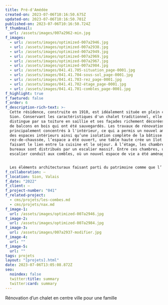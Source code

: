 ```yaml
---
title: Pré-d'Amédée
created-on: 2023-07-06T10:16:50.675Z
updated-on: 2023-07-06T10:16:50.701Z
published-on: 2023-07-06T10:16:50.724Z
f_thumbnail:
  url: /assets/images/007a2962-min.jpg
f_images:
  - url: /assets/images/optimized-007a2946.jpg
  - url: /assets/images/optimized-007a2938.jpg
  - url: /assets/images/optimized-007a2949.jpg
  - url: /assets/images/optimized-007a2969.jpg
  - url: /assets/images/optimized-007a2967.jpg
  - url: /assets/images/optimized-007a2984.jpg
  - url: /assets/images/041.41.705-situation_page-0001.jpg
  - url: /assets/images/041.41.704-sous-sol_page-0001.jpg
  - url: /assets/images/041.41.703-rez_page-0001.jpg
  - url: /assets/images/041.41.702-étage_page-0001.jpg
  - url: /assets/images/041.41.701-combles_page-0001.jpg
f_highlight: true
f_faetured: false
f_order: 6
f_description-rich-text: >-
  Cette résidence, construite en 1910, est idéalement située en plein cœur de
  Sion. Conservant les caractéristiques d'un chalet traditionnel, elle se
  distingue par sa toiture en saillie et ses façades richement décorées, ornées
  de balcons en bois qui ont été sauvegardés. Les travaux de rénovation se sont
  principalement concentrés à l'intérieur, ce qui a permis un nouvel aménagement
  des espaces intérieurs ainsi qu’une isolation complète de la bâtisse. Au
  rez-de-chaussée, l’espace a été ouvert, une table haute crée un îlot central
  faisant le lien entre la cuisine et le séjour. À l’étage, les chambres et
  bureaux sont distribués par un escalier massif. Entre ces chambres, un nouvel
  escalier conduit aux combles, où un nouvel espace de vie a été aménagé.


  Les éléments architecturaux faisant parti du patrimoine comme que l’ escaliers en bois massif et les parquets ont été conservé. Le carrelage, la tapisserie à motifs ainsi que les parois peintes en blanc offrent quant à elles une touche de fraîcheur et modernité aux espaces et confèrent un cadre de vie générale agréable.
f_collaboration: –
f_location: Sion, Valais
f_date: "2022"
f_client: –
f_project-number: "041"
f_related-project:
  - cms/projets/les-combes.md
  - cms/projets/nax.md
f_image-1:
  url: /assets/images/optimized-007a2946.jpg
f_image-2:
  url: /assets/images/optimized-007a2984.jpg
f_image-3:
  url: /assets/images/007a2937-modifier.jpg
f_image-4:
  url: ""
f_image-5:
  url: ""
tags: projets
layout: "[projets].html"
date: 2023-07-06T13:05:08.872Z
seo:
  noindex: false
  twitter:title: summary
  twitter:card: summary
---
```

Rénovation d’un chalet en centre ville pour une famille
